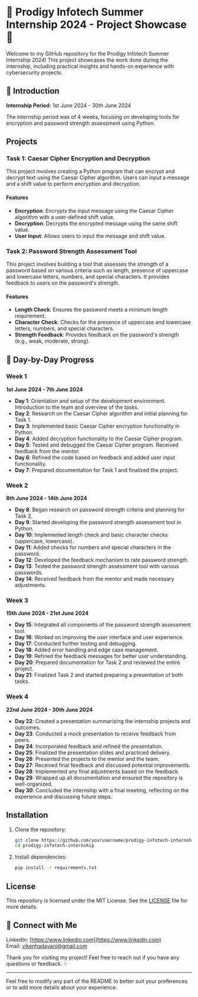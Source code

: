 # 🌟 Prodigy Infotech Summer Internship 2024 - Project Showcase 🌟

Welcome to my GitHub repository for the Prodigy Infotech Summer Internship 2024! This project showcases the work done during the internship, including practical insights and hands-on experience with cybersecurity projects.

## 🚀 Introduction

**Internship Period:** 1st June 2024 - 30th June 2024  

The internship period was of 4 weeks, focusing on developing tools for encryption and password strength assessment using Python.

## Projects

### Task 1: Caesar Cipher Encryption and Decryption

This project involves creating a Python program that can encrypt and decrypt text using the Caesar Cipher algorithm. Users can input a message and a shift value to perform encryption and decryption.

#### Features
- **Encryption**: Encrypts the input message using the Caesar Cipher algorithm with a user-defined shift value.
- **Decryption**: Decrypts the encrypted message using the same shift value.
- **User Input**: Allows users to input the message and shift value.

### Task 2: Password Strength Assessment Tool

This project involves building a tool that assesses the strength of a password based on various criteria such as length, presence of uppercase and lowercase letters, numbers, and special characters. It provides feedback to users on the password's strength.

#### Features
- **Length Check**: Ensures the password meets a minimum length requirement.
- **Character Check**: Checks for the presence of uppercase and lowercase letters, numbers, and special characters.
- **Strength Feedback**: Provides feedback on the password's strength (e.g., weak, moderate, strong).

## 📝 Day-by-Day Progress

### Week 1
**1st June 2024 - 7th June 2024**

- **Day 1**: Orientation and setup of the development environment. Introduction to the team and overview of the tasks.
- **Day 2**: Research on the Caesar Cipher algorithm and initial planning for Task 1.
- **Day 3**: Implemented basic Caesar Cipher encryption functionality in Python.
- **Day 4**: Added decryption functionality to the Caesar Cipher program.
- **Day 5**: Tested and debugged the Caesar Cipher program. Received feedback from the mentor.
- **Day 6**: Refined the code based on feedback and added user input functionality.
- **Day 7**: Prepared documentation for Task 1 and finalized the project.

### Week 2
**8th June 2024 - 14th June 2024**

- **Day 8**: Began research on password strength criteria and planning for Task 2.
- **Day 9**: Started developing the password strength assessment tool in Python.
- **Day 10**: Implemented length check and basic character checks (uppercase, lowercase).
- **Day 11**: Added checks for numbers and special characters in the password.
- **Day 12**: Developed the feedback mechanism to rate password strength.
- **Day 13**: Tested the password strength assessment tool with various passwords.
- **Day 14**: Received feedback from the mentor and made necessary adjustments.

### Week 3
**15th June 2024 - 21st June 2024**

- **Day 15**: Integrated all components of the password strength assessment tool.
- **Day 16**: Worked on improving the user interface and user experience.
- **Day 17**: Conducted further testing and debugging.
- **Day 18**: Added error handling and edge case management.
- **Day 19**: Refined the feedback messages for better user understanding.
- **Day 20**: Prepared documentation for Task 2 and reviewed the entire project.
- **Day 21**: Finalized Task 2 and started preparing a presentation of both tasks.

### Week 4
**22nd June 2024 - 30th June 2024**

- **Day 22**: Created a presentation summarizing the internship projects and outcomes.
- **Day 23**: Conducted a mock presentation to receive feedback from peers.
- **Day 24**: Incorporated feedback and refined the presentation.
- **Day 25**: Finalized the presentation slides and practiced delivery.
- **Day 26**: Presented the projects to the mentor and the team.
- **Day 27**: Received final feedback and discussed potential improvements.
- **Day 28**: Implemented any final adjustments based on the feedback.
- **Day 29**: Wrapped up all documentation and ensured the repository is well-organized.
- **Day 30**: Concluded the internship with a final meeting, reflecting on the experience and discussing future steps.

## Installation

1. Clone the repository:
   ```bash
   git clone https://github.com/yourusername/prodigy-infotech-internship.git
   cd prodigy-infotech-internship
   ```

2. Install dependencies:
   ```bash
   pip install -r requirements.txt
   ```

## License

This repository is licensed under the MIT License. See the [LICENSE](LICENSE) file for more details.

## 🤝 Connect with Me

LinkedIn: [https://www.linkedin.com](https://www.linkedin.com)  
Email: [vikenhadavani@gmail.com](mailto:vikenhadavani@gmail.com)

Thank you for visiting my project! Feel free to reach out if you have any questions or feedback. ✨

---

Feel free to modify any part of the README to better suit your preferences or to add more details about your experience.
